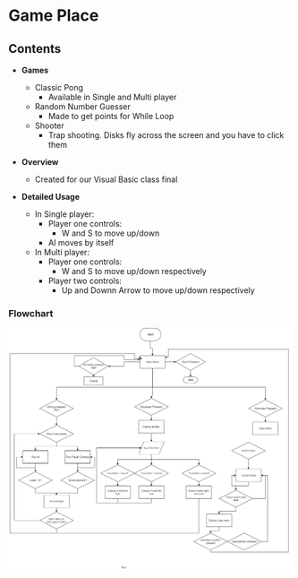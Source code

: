 # Game Place

## Contents

* **Games**
  - Classic Pong
    - Available in Single and Multi player
  - Random Number Guesser
    - Made to get points for While Loop
  - Shooter
    - Trap shooting. Disks fly across the screen and you have to click them

* **Overview**
  - Created for our Visual Basic class final

* **Detailed Usage**
  - In Single player:
    - Player one controls:
      - W and S to move up/down
    - AI moves by itself
  - In Multi player:
    - Player one controls:
      - W and S to move up/down respectively
    - Player two controls:
      - Up and Downn Arrow to move up/down respectively

### Flowchart
![FlowChart](/Images/Final%20Project%20Flowchart.png?raw=true)
